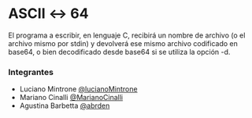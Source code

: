 # ASCII ↔ 64
El programa a escribir, en lenguaje C, recibirá un nombre de archivo (o el archivo mismo por stdin) y devolverá ese mismo archivo codificado en base64, o bien decodificado desde base64 si se utiliza la opción -d.

### Integrantes
- Luciano Mintrone [@lucianoMintrone](https://github.com/lucianoMintrone)
- Mariano Cinalli [@MarianoCinalli](https://github.com/MarianoCinalli)
- Agustina Barbetta [@abrden](https://github.com/abrden)

